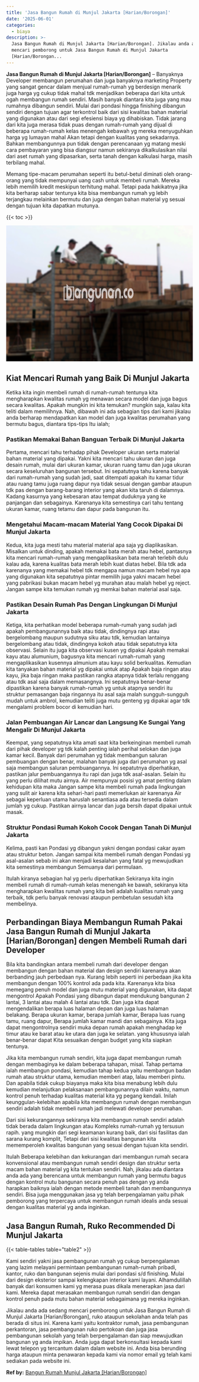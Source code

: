 ```yaml
---
title: 'Jasa Bangun Rumah di Munjul Jakarta [Harian/Borongan]'
date: '2025-06-01'
categories:
  - biaya
description: >-
  Jasa Bangun Rumah di Munjul Jakarta [Harian/Borongan]. Jikalau anda ada sedang
  mencari pemborong untuk Jasa Bangun Rumah di Munjul Jakarta
  [Harian/Borongan...
---
```


**Jasa Bangun Rumah di Munjul Jakarta \[Harian/Borongan\]** – Banyaknya Developer membangun perumahan dan juga banyaknya marketing Property yang sangat gencar dalam menjual rumah-rumah yg berdesign menarik juga harga yg cukup tidak mahal tdk menjadikan beberapa dari kita untuk ogah membangun rumah sendiri. Masih banyak diantara kita juga yang mau rumahnya dibangun sendiri. Mulai dari pondasi hingga finishing dibangun sendiri dengan tujuan agar terkontrol baik dari sisi kwalitas bahan material yang digunakan atau dari segi efesiensi biaya yg dihabiskan. Tidak jarang dari kita juga merasa tidak puas dengan rumah-rumah yang dijual di beberapa rumah-rumah kelas menengah kebawah yg mereka menyuguhkan harga yg lumayan mahal Akan tetapi dengan kualitas yang sekadarnya. Bahkan membangunnya pun tidak dengan perencanaan yg matang meski cara pembayaran yang bisa diangsur namun sekiranya dikalkulasikan nilai dari aset rumah yang dipasarkan, serta tanah dengan kalkulasi harga, masih terbilang mahal.

Memang tipe-macam perumahan seperti itu betul-betul diminati oleh orang-orang yang tidak mempunyai uang cash untuk membeli rumah. Mereka lebih memilih kredit meskipun terhitung mahal. Tetapi pada hakikatnya jika kita berharap sabar tentunya kita bisa membangun rumah yg lebih terjangkau melainkan bermutu dan juga dengan bahan material yg sesuai dengan tujuan kita dapatkan mutunya.

{{< toc >}}

![Jasa Bangun Rumah di Munjul Jakarta [Harian/Borongan]](/images/borong-bangunan-31.png)

## Kiat Mencari Rumah yang Baik Di Munjul Jakarta

Ketika kita ingin membeli rumah di rumah-rumah tentunya kita mengharapkan kwalitas rumah yg menawan secara model dan juga bagus secara kwalitas. Apakah mungkin ini kita temukan? mungkin saja, kalau kita teliti dalam memilihnya. Nah, dibawah ini ada sebagian tips dari kami jikalau anda berharap mendapatkan kan model dan juga kwalitas perumahan yang bermutu bagus, diantara tips-tips Itu ialah;

### Pastikan Memakai Bahan Banguan Terbaik Di Munjul Jakarta

Pertama, mencari tahu terhadap pihak Developer ukuran serta material bahan material yang dipakai. Yakni kita mencari tahu ukuran dan juga desain rumah, mulai dari ukuran kamar, ukuran ruang tamu dan juga ukuran secara keseluruhan bangunan tersebut. Ini sepatutnya tahu karena banyak dari rumah-rumah yang sudah jadi, saat ditempati apakah itu kamar tidur atau ruang tamu juga ruang dapur nya tidak sesuai dengan gambar ataupun tdk pas dengan barang-barang interior yang akan kita taruh di dalamnya. Kadang kasurnya yang kebesaran atau tempat duduknya yang ke panjangan dan sebagainya. Karenanya kita semestinya cari tahu tentang ukuran kamar, ruang tetamu dan dapur pada bangunan itu.

### Mengetahui Macam-macam Material Yang Cocok Dipakai Di Munjul Jakarta

Kedua, kita juga mesti tahu material material apa saja yg diaplikasikan. Misalkan untuk dinding, apakah memakai bata merah atau hebel, pantasnya kita mencari rumah-rumah yang mengaplikasikan bata merah terlebih dulu kalau ada, karena kualitas bata merah lebih kuat diatas hebel. Bila tdk ada karenanya yang memakai hebel tdk mengapa namun macam hebel nya apa yang digunakan kita sepatutnya pintar memilih juga yakni macam hebel yang pabrikasi bukan macam hebel yg murahan atau malah hebel yg reject. Jangan sampe kita temukan rumah yg memkai bahan material asal saja.

### Pastikan Desain Rumah Pas Dengan Lingkungan Di Munjul Jakarta

Ketiga, kita perhatikan model beberapa rumah-rumah yang sudah jadi apakah pembangunannya baik atau tidak, dindingnya rapi atau bergelombang maupun sudutnya siku atau tdk, kemudian lantainya bergelombang atau tidak, dindingnya kokoh atau tidak sepatutnya kita observasi. Selain itu juga kita observasi kusen yg dipakai Apakah memakai kayu atau alumunium, bagusnya kita mencari rumah-rumah yang mengaplikasikan kusennya almunium atau kayu solid berkualitas. Kemudian kita tanyakan bahan material yg dipakai untuk atap Apakah baja ringan atau kayu, jika baja ringan maka pastikan rangka atapnya tidak terlalu renggang atau tdk asal saja dalam memasangnya. Ini sepatutnya benar-benar dipastikan karena banyak rumah-rumah yg untuk atapnya sendiri itu struktur pemasangan baja ringannya itu asal saja malah sungguh-sungguh mudah untuk ambrol, kemudian teliti juga mutu genteng yg dipakai agar tdk mengalami problem bocor di kemudian hari.

### Jalan Pembuangan Air Lancar dan Langsung Ke Sungai Yang Mengalir Di Munjul Jakarta

Keempat, yang sepatutnya kita amati saat kita berkeinginan membeli rumah dari pihak developer yg tdk kalah penting ialah perihal selokan dan juga kamar kecil. Banyak dari perumahan yg tidak membangun saluran pembuangan dengan benar, malahan banyak juga dari perumahan yg asal saja membangun saluran pembuangannya. Ini sepatutnya diperhatikan, pastikan jalur pembuangannya itu rapi dan juga tdk asal-asalan. Selain itu yang perlu dilihat mutu airnya. Air mempunyai posisi yg amat penting dalam kehidupan kita maka Jangan sampe kita membeli rumah pada lingkungan yang sulit air karena kita sehari-hari pasti memerlukan air karenanya Air sebagai keperluan utama haruslah senantiasa ada atau tersedia dalam jumlah yg cukup. Pastikan airnya lancar dan juga bersih dapat dipakai untuk masak.

### Struktur Pondasi Rumah Kokoh Cocok Dengan Tanah Di Munjul Jakarta

Kelima, pasti kan Pondasi yg dibangun yakni dengan pondasi cakar ayam atau struktur beton. Jangan sampai kita membeli rumah dengan Pondasi yg asal-asalan sebab ini akan menjadi kesalahan yang fatal yg mewujudkan kita semestinya membangun Semuanya dari permulaan.

Itulah kiranya sebagian hal yg perlu diperhatikan Sekiranya kita ingin membeli rumah di rumah-rumah kelas menengah ke bawah, sekiranya kita mengharapkan kwalitas rumah yang kita beli adalah kualitas rumah yang terbaik, tdk perlu banyak renovasi ataupun pembetulan sesudah kita membelinya.

## Perbandingan Biaya Membangun Rumah Pakai Jasa Bangun Rumah di Munjul Jakarta \[Harian/Borongan\] dengen Membeli Rumah dari Developer

Bila kita bandingkan antara membeli rumah dari developer dengan membangun dengan bahan material dan design sendiri karenanya akan berbanding jauh perbedaan nya. Kurang lebih seperti ini perbedaan jika kita membangun dengan 100% kontrol ada pada kita. Karenanya kita bisa memegang penuh model dan juga mutu material yang digunakan, kita dapat mengontrol Apakah Pondasi yang dibangun dapat mendukung bangunan 2 lantai, 3 lantai atau malah 4 lantai atau tdk. Dan juga kita dapat mengendalikan berapa luas halaman depan dan juga luas halaman belakang. Berapa ukuran kamar, berapa jumlah kamar, Berapa luas ruang tamu, ruang dapur, Berapa jumlah kamar mandi dan sebagainya. Kita juga dapat mengontrolnya sendiri muka depan rumah apakah menghadap ke timur atau ke barat atau ke utara dan juga ke selatan. yang khususnya ialah benar-benar dapat Kita sesuaikan dengan budget yang kita siapkan tentunya.

Jika kita membangun rumah sendiri, kita juga dapat membangun rumah dengan membaginya ke dalam beberapa tahapan, misal. Tahap pertama ialah membangun pondasi, kemudian tahap kedua yaitu membangun badan rumah atau struktur utama, kemudian memberi atap, lalau memberi pintu. Dan apabila tidak cukup biayanya maka kita bisa menabung lebih dulu kemudian melanjutkan pelaksanaan pembangunannya dilain waktu, namun kontrol penuh terhadap kualitas material kita yg pegang kendali. Inilah keunggulan-kelebihan apabila kita membangun rumah dengan membangun sendiri adalah tidak membeli rumah jadi melewati developer perumahan.

Dari sisi kekurangannya sekiranya kita membangun rumah sendiri adalah tidak berada dalam lingkungan atau Kompleks rumah-rumah yg tersusun rapih. yang mungkin dari segi keamanan kurang baik, dari sisi fasilitas dan sarana kurang komplit, Tetapi dari sisi kwalitas bangunan kita mememperoleh kwalitas bangunan yang sesuai dengan tujuan kita sendiri.

Itulah Beberapa kelebihan dan kekurangan dari membangun rumah secara konvensional atau membangun rumah sendiri design dan struktur serta macam bahan material yg kita tentukan sendiri. Nah, jikalau ada diantara anda ada yang berencana untuk membangun rumah yang bermutu bagus dengan kontrol mutu bangunan secara penuh pas dengan yg anda harapkan baiknya ialah dengan metode membeli tanah dan membangunnya sendiri. Bisa juga menggunakan jasa yg telah berpengalaman yaitu pihak pemborong yang terpercaya untuk membangun rumah idealis anda sesuai dengan kualitas material yg anda inginkan.

## Jasa Bangun Rumah, Ruko Recommended Di Munjul Jakarta

{{< table-tables table="table2" >}}

Kami sendiri yakni jasa pembangunan rumah yg cukup berpengalaman yang lazim melayani permintaan pembangunan rumah-rumah pribadi, kantor, ruko dan bangunan sejenis mulai dari pondasi s/d finishing. Mulai dari design eksterior sampai kelengkapan interior kami layani. Alhamdulillah banyak dari konsumen kami yg merasa puas dikala menerapkan jasa dari kami. Mereka dapat merasakan membangun rumah sendiri dan dengan kontrol penuh pada mutu bahan material sebagaimana yg mereka inginkan.

Jikalau anda ada sedang mencari pemborong untuk Jasa Bangun Rumah di Munjul Jakarta \[Harian/Borongan\], ruko ataupun sekolahan anda telah pas berada di situs ini. Karena kami yaitu kontraktor rumah, jasa pembangunan perkantoran, jasa pembangunan ruko pertokoan dan juga jasa pembangunan sekolah yang telah berpengalaman dan siap mewujudkan bangunan yg anda impikan. Anda juga dapat berkonsultasi kepada kami lewat telepon yg tercantum dalam dalam website ini. Anda bisa berunding harga ataupun minta penawaran kepada kami via nomor email yg telah kami sediakan pada website ini.

**Ref by:** [Bangun Rumah Munjul Jakarta [Harian/Borongan]](https://id.wikipedia.org/wiki/Bangun)
